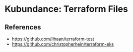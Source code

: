 # Kubundance: Terraform Files 


## References
* https://github.com/ilhaan/terraform-test
* https://github.com/christopherhein/terraform-eks
